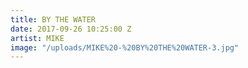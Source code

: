 ```yaml
---
title: BY THE WATER
date: 2017-09-26 10:25:00 Z
artist: MIKE
image: "/uploads/MIKE%20-%20BY%20THE%20WATER-3.jpg"
---
```


